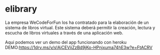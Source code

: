 # elibrary
La empresa WeCodeForFun los ha contratado para la elaboración de un sistema de libros virtual. Este sistema deberá permitir la creación, lectura y escucha de libros virtuales a través de una aplicación web.

Aqui podemos ver un demo del app funcionando con heroku
DEMO:https://1drv.ms/v/s!AiCEViiZzBd9jKo-HPnjxuma74hE3w?e=FtACRV
